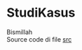 # StudiKasus

Bismillah <br>
Source code di file [src](https://github.com/ArmJour/StudiKasus/tree/main/src)
